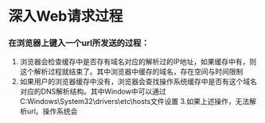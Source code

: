 # 深入Web请求过程



### 在浏览器上键入一个url所发送的过程：

1. 浏览器会检查缓存中是否存有域名对应的解析过的IP地址，如果缓存中有，则这个解析过程就结束了。其中浏览器中缓存的域名，存在空间与时间限制
2. 如果用户的浏览器缓存中没有，浏览器会查找操作系统缓存中是否有这个域名对应的DNS解析结构。其中Window中可以通过C:Windows\System32\drivers\etc\hosts文件设置
3.如果上述操作，无法解析url。操作系统会